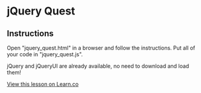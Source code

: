 

# jQuery Quest

## Instructions

Open "jquery_quest.html" in a browser and follow the instructions. Put
all of your code in "jquery_quest.js".

jQuery and jQueryUI are already available, no need to download and load
them!

<a href='https://learn.co/lessons/jquery-quest' data-visibility='hidden'>View this lesson on Learn.co</a>
